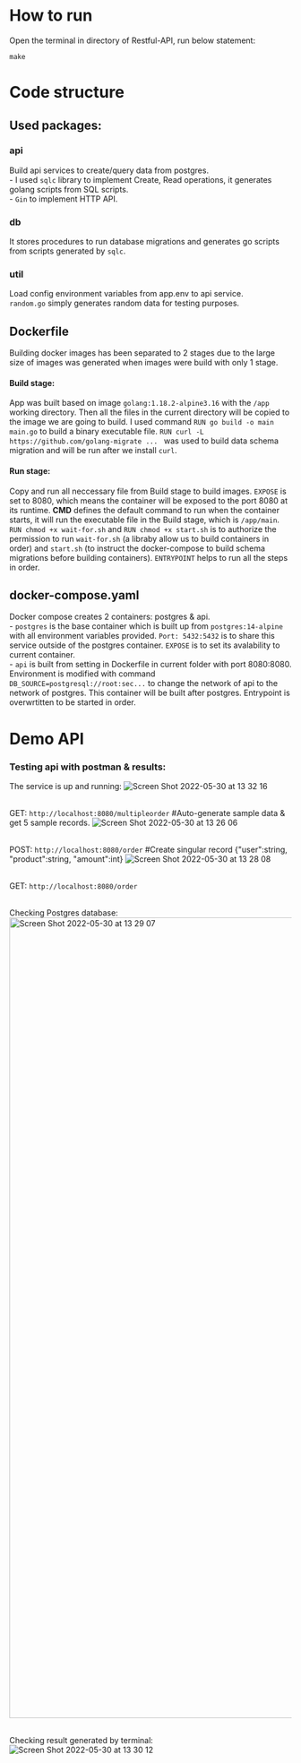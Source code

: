 # How to run
Open the terminal in directory of Restful-API, run below statement:
```
make
```

# Code structure
## Used packages:
### api
Build api services to create/query data from postgres.
<br> - I used ```sqlc``` library to implement Create, Read operations, it generates golang scripts from SQL scripts.
<br> - ```Gin``` to implement HTTP API.
### db
It stores procedures to run database migrations and generates go scripts from scripts generated by ```sqlc```.

### util
Load config environment variables from app.env to api service.
<br> ```random.go``` simply generates random data for testing purposes.

## Dockerfile
Building docker images has been separated to 2 stages due to the large size of images was generated when images were build with only 1 stage.
#### Build stage:
App was built based on image ```golang:1.18.2-alpine3.16``` with the ```/app``` working directory. Then all the files in the current directory will be copied to the image we are going to build. I used command ```RUN go build -o main main.go``` to build a binary executable file. ```RUN curl -L https://github.com/golang-migrate ... ``` was used to build data schema migration and will be run after we install ```curl```.
#### Run stage:
Copy and run all neccessary file from Build stage to build images. ```EXPOSE``` is set to 8080, which means the container will be exposed to the port 8080 at its runtime. **CMD** defines the default command to run when the container starts, it will run the executable file in the Build stage, which is ```/app/main```. ```RUN chmod +x wait-for.sh``` and ```RUN chmod +x start.sh``` is to authorize the permission to run ```wait-for.sh``` (a libraby allow us to build containers in order) and ```start.sh``` (to instruct the docker-compose to build schema migrations before building containers). ```ENTRYPOINT``` helps to run all the steps in order.

## docker-compose.yaml
Docker compose creates 2 containers: postgres & api.
<br> - ```postgres``` is the base container which is built up from ```postgres:14-alpine``` with all environment variables provided. ```Port: 5432:5432``` is to share this service outside of the postgres container. ```EXPOSE``` is to set its avalability to current container.
<br> - ```api``` is built from setting in Dockerfile in current folder with port 8080:8080. Environment is modified with command ```DB_SOURCE=postgresql://root:sec...``` to change the network of api to the network of postgres. This container will be built after postgres. Entrypoint is overwrtitten to be started in order.

# Demo API
### Testing api with postman & results:

The service is up and running:
![Screen Shot 2022-05-30 at 13 32 16](https://user-images.githubusercontent.com/106065029/170930852-760cc7b0-56fa-4d55-842a-049d1a3d59bd.png)

<br> GET: ```http://localhost:8080/multipleorder``` #Auto-generate sample data & get 5 sample records.
![Screen Shot 2022-05-30 at 13 26 06](https://user-images.githubusercontent.com/106065029/170930060-ec1a8a00-b57b-4848-ae92-220241ade09b.png)

<br> POST: ```http://localhost:8080/order``` #Create singular record {"user":string, "product":string, "amount":int}
![Screen Shot 2022-05-30 at 13 28 08](https://user-images.githubusercontent.com/106065029/170930332-a02f2be4-ff3c-481b-9cc0-c8ec5f3df5bc.png)

<br> GET: ```http://localhost:8080/order```


<br> Checking Postgres database:
<img width="1430" alt="Screen Shot 2022-05-30 at 13 29 07" src="https://user-images.githubusercontent.com/106065029/170930470-f3859ac7-1ff7-4d19-b024-d9ea9b824a13.png">

<br> Checking result generated by terminal:
![Screen Shot 2022-05-30 at 13 30 12](https://user-images.githubusercontent.com/106065029/170930599-64fb1352-b9d8-469f-ba1e-fbb97eadcba2.png)

